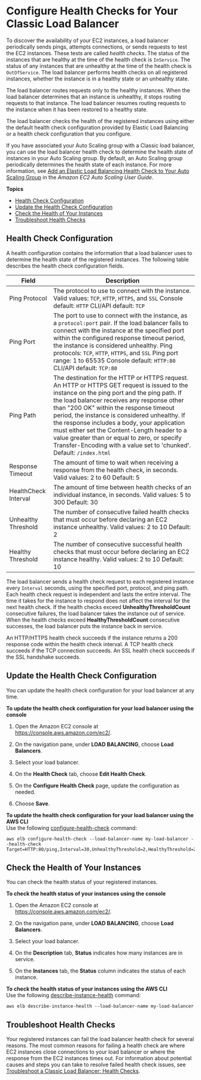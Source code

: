 # Configure Health Checks for Your Classic Load Balancer<a name="elb-healthchecks"></a>

To discover the availability of your EC2 instances, a load balancer periodically sends pings, attempts connections, or sends requests to test the EC2 instances\. These tests are called *health checks*\. The status of the instances that are healthy at the time of the health check is `InService`\. The status of any instances that are unhealthy at the time of the health check is `OutOfService`\. The load balancer performs health checks on all registered instances, whether the instance is in a healthy state or an unhealthy state\.

The load balancer routes requests only to the healthy instances\. When the load balancer determines that an instance is unhealthy, it stops routing requests to that instance\. The load balancer resumes routing requests to the instance when it has been restored to a healthy state\.

The load balancer checks the health of the registered instances using either the default health check configuration provided by Elastic Load Balancing or a health check configuration that you configure\.

If you have associated your Auto Scaling group with a Classic load balancer, you can use the load balancer health check to determine the health state of instances in your Auto Scaling group\. By default, an Auto Scaling group periodically determines the health state of each instance\. For more information, see [Add an Elastic Load Balancing Health Check to Your Auto Scaling Group](https://docs.aws.amazon.com/autoscaling/latest/userguide/as-add-elb-healthcheck.html) in the *Amazon EC2 Auto Scaling User Guide*\.

**Topics**
+ [Health Check Configuration](#health-check-configuration)
+ [Update the Health Check Configuration](#update-health-check-config)
+ [Check the Health of Your Instances](#check-instance-health)
+ [Troubleshoot Health Checks](#troubleshoot-health-checks)

## Health Check Configuration<a name="health-check-configuration"></a>

A health configuration contains the information that a load balancer uses to determine the health state of the registered instances\. The following table describes the health check configuration fields\.


| Field | Description | 
| --- | --- | 
|  Ping Protocol  |  The protocol to use to connect with the instance\. Valid values: `TCP`, `HTTP`, `HTTPS`, and `SSL` Console default: `HTTP` CLI/API default: `TCP`  | 
|  Ping Port  |  The port to use to connect with the instance, as a `protocol:port` pair\. If the load balancer fails to connect with the instance at the specified port within the configured response timeout period, the instance is considered unhealthy\. Ping protocols: `TCP`, `HTTP`, `HTTPS`, and `SSL` Ping port range: 1 to 65535 Console default: `HTTP:80` CLI/API default: `TCP:80`  | 
|  Ping Path  |  The destination for the HTTP or HTTPS request\. An HTTP or HTTPS GET request is issued to the instance on the ping port and the ping path\. If the load balancer receives any response other than "200 OK" within the response timeout period, the instance is considered unhealthy\. If the response includes a body, your application must either set the Content\-Length header to a value greater than or equal to zero, or specify Transfer\-Encoding with a value set to 'chunked'\. Default: `/index.html`  | 
|  Response Timeout  |  The amount of time to wait when receiving a response from the health check, in seconds\. Valid values: 2 to 60 Default: 5  | 
|  HealthCheck Interval  |  The amount of time between health checks of an individual instance, in seconds\. Valid values: 5 to 300 Default: 30  | 
|  Unhealthy Threshold  |  The number of consecutive failed health checks that must occur before declaring an EC2 instance unhealthy\. Valid values: 2 to 10 Default: 2  | 
|  Healthy Threshold  |  The number of consecutive successful health checks that must occur before declaring an EC2 instance healthy\. Valid values: 2 to 10 Default: 10  | 

The load balancer sends a health check request to each registered instance every `Interval` seconds, using the specified port, protocol, and ping path\. Each health check request is independent and lasts the entire interval\. The time it takes for the instance to respond does not affect the interval for the next health check\. If the health checks exceed **UnhealthyThresholdCount** consecutive failures, the load balancer takes the instance out of service\. When the health checks exceed **HealthyThresholdCount** consecutive successes, the load balancer puts the instance back in service\.

An HTTP/HTTPS health check succeeds if the instance returns a 200 response code within the health check interval\. A TCP health check succeeds if the TCP connection succeeds\. An SSL health check succeeds if the SSL handshake succeeds\.

## Update the Health Check Configuration<a name="update-health-check-config"></a>

You can update the health check configuration for your load balancer at any time\.

**To update the health check configuration for your load balancer using the console**

1. Open the Amazon EC2 console at [https://console\.aws\.amazon\.com/ec2/](https://console.aws.amazon.com/ec2/)\.

1. On the navigation pane, under **LOAD BALANCING**, choose **Load Balancers**\.

1. Select your load balancer\.

1. On the **Health Check** tab, choose **Edit Health Check**\.

1. On the **Configure Health Check** page, update the configuration as needed\.

1. Choose **Save**\.

**To update the health check configuration for your load balancer using the AWS CLI**  
Use the following [configure\-health\-check](http://docs.aws.amazon.com/cli/latest/reference/elb/configure-health-check.html) command:

```
aws elb configure-health-check --load-balancer-name my-load-balancer --health-check Target=HTTP:80/ping,Interval=30,UnhealthyThreshold=2,HealthyThreshold=2,Timeout=3
```

## Check the Health of Your Instances<a name="check-instance-health"></a>

You can check the health status of your registered instances\.

**To check the health status of your instances using the console**

1. Open the Amazon EC2 console at [https://console\.aws\.amazon\.com/ec2/](https://console.aws.amazon.com/ec2/)\.

1. On the navigation pane, under **LOAD BALANCING**, choose **Load Balancers**\.

1. Select your load balancer\.

1. On the **Description** tab, **Status** indicates how many instances are in service\.

1. On the **Instances** tab, the **Status** column indicates the status of each instance\.

**To check the health status of your instances using the AWS CLI**  
Use the following [describe\-instance\-health](http://docs.aws.amazon.com/cli/latest/reference/elb/describe-instance-health.html) command:

```
aws elb describe-instance-health --load-balancer-name my-load-balancer
```

## Troubleshoot Health Checks<a name="troubleshoot-health-checks"></a>

Your registered instances can fail the load balancer health check for several reasons\. The most common reasons for failing a health check are where EC2 instances close connections to your load balancer or where the response from the EC2 instances times out\. For information about potential causes and steps you can take to resolve failed health check issues, see [Troubleshoot a Classic Load Balancer: Health Checks](ts-elb-healthcheck.md)\.